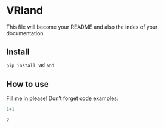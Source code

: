 VRland
================

<!-- WARNING: THIS FILE WAS AUTOGENERATED! DO NOT EDIT! -->

This file will become your README and also the index of your
documentation.

## Install

``` sh
pip install VRland
```

## How to use

Fill me in please! Don’t forget code examples:

``` python
1+1
```

    2
